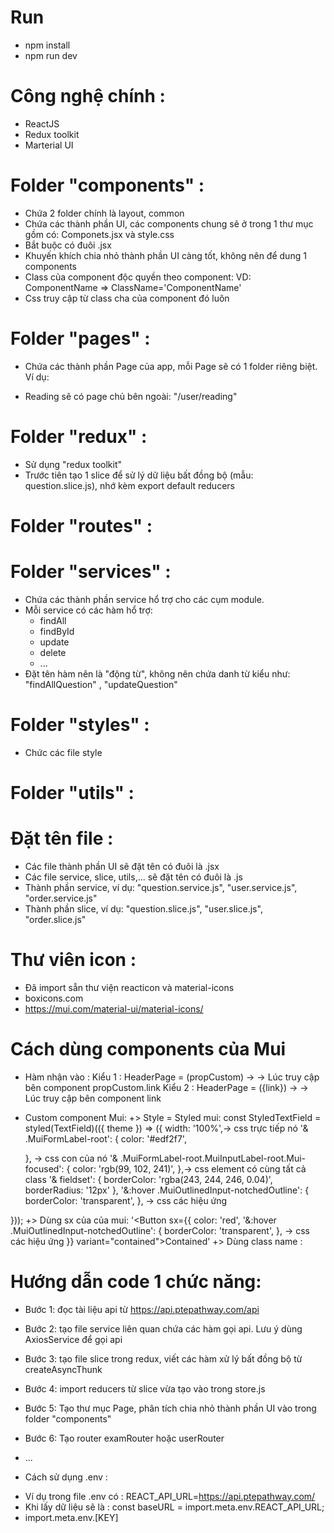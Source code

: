# Run
- npm install
- npm run dev

# Công nghệ chính :
- ReactJS
- Redux toolkit
- Marterial UI

# Folder "components" :
- Chứa 2 folder chính là layout, common
- Chứa các thành phần UI, các components chung sẽ ở trong 1 thư mục
gồm có: Componets.jsx và style.css
- Bắt buộc có đuôi .jsx
- Khuyến khích chia nhỏ thành phần UI càng tốt, không nên để dung 1 components
- Class của component độc quyền theo component: VD: ComponentName => ClassName='ComponentName'
- Css truy cập từ class cha của component đó luôn

# Folder "pages" :
- Chứa các thành phần Page của app, mỗi Page sẽ có 1 folder riêng biệt. Ví dụ:
+ Reading sẽ có page chủ bên ngoài:
     "/user/reading"

# Folder "redux" :
- Sử dụng "redux toolkit"
- Trước tiên tạo 1 slice để sử lý dữ liệu bất đồng bộ (mẫu: question.slice.js), nhớ kèm export default reducers

# Folder "routes" :
# Folder "services" :
- Chứa các thành phần service hổ trợ cho các cụm module.
- Mỗi service có các hàm hổ trợ:
     + findAll
     + findById
     + update
     + delete
     + ...
- Đặt tên hàm nên là "động từ", không nên chứa danh từ kiểu như: "findAllQuestion" , "updateQuestion"

# Folder "styles" :
- Chức các file style

# Folder "utils" :


# Đặt tên file :
- Các file thành phần UI sẽ đặt tên có đuôi là .jsx
- Các file service, slice, utils,... sẽ đặt tên có đuôi là .js
- Thành phần service, ví dụ: 
     "question.service.js", "user.service.js", "order.service.js"
- Thành phần slice, ví dụ: 
     "question.slice.js", "user.slice.js", "order.slice.js"

# Thư viên icon :
- Đã import sẵn thư viện reacticon và material-icons
- boxicons.com
- https://mui.com/material-ui/material-icons/

# Cách dùng components của Mui

- Hàm nhận vào : 
Kiểu 1 :  HeaderPage = (propCustom) -> <HeaderPage link=''/> -> Lúc truy cập bên component propCustom.link
Kiểu 2 :  HeaderPage = ({link}) -> <HeaderPage link=''/> -> Lúc truy cập bên component link

- Custom component Mui: 
     +> Style = Styled mui:
     const StyledTextField = styled(TextField)(({ theme }) => ({
    width: '100%',-> css trực tiếp nó
    '& .MuiFormLabel-root': {
        color: '#edf2f7',

    }, -> css con của nó 
    '& .MuiFormLabel-root.MuiInputLabel-root.Mui-focused': {
        color: 'rgb(99, 102, 241)',
    },-> css element có cùng tất cả class 
    '& fieldset': {
        borderColor: 'rgba(243, 244, 246, 0.04)',
        borderRadius: '12px'
    },
    '&:hover .MuiOutlinedInput-notchedOutline': {
        borderColor: 'transparent',
    }, -> css các hiệu ứng

}));
     +> Dùng sx của của mui:
      '<Button sx={{ 
          color: 'red', 
           '&:hover .MuiOutlinedInput-notchedOutline': {
           borderColor: 'transparent',
           }, -> css các hiệu ứng
           }} variant="contained">Contained</Button>'
     +> Dùng class name :
     


# Hướng dẫn code 1 chức năng:
- Bước 1: đọc tài liệu api từ https://api.ptepathway.com/api
- Bước 2: tạo file service liên quan chứa các hàm gọi api. Lưu ý dùng AxiosService để gọi api
- Bước 3: tạo file slice trong redux, viết các hàm xử lý bất đồng bộ từ createAsyncThunk
- Bước 4: import reducers từ slice vừa tạo vào trong store.js
- Bước 5: Tạo thư mục Page, phân tích chia nhỏ thành phần UI vào trong folder "components"
- Bước 6: Tạo router examRouter hoặc userRouter
- ...

- Cách sử dụng .env :
+ Ví dụ trong file .env có : REACT_API_URL=https://api.ptepathway.com/
+ Khi lấy dữ liệu sẽ là :    const baseURL = import.meta.env.REACT_API_URL;
+ import.meta.env.[KEY]
